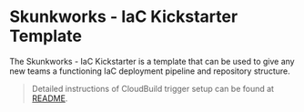 # Skunkworks - IaC Kickstarter Template

The Skunkworks - IaC Kickstarter is a template that can be used to give any new teams a functioning IaC deployment pipeline and repository structure.

> Detailed instructions of CloudBuild trigger setup can be found at [README](./../README.md).
